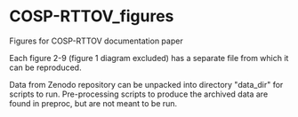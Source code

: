 # COSP-RTTOV_figures
Figures for COSP-RTTOV documentation paper

Each figure 2-9 (figure 1 diagram excluded) has a separate file from which it can be reproduced.

Data from Zenodo repository can be unpacked into directory "data_dir" for scripts to run.
Pre-processing scripts to produce the archived data are found in preproc, but are not meant to be run.